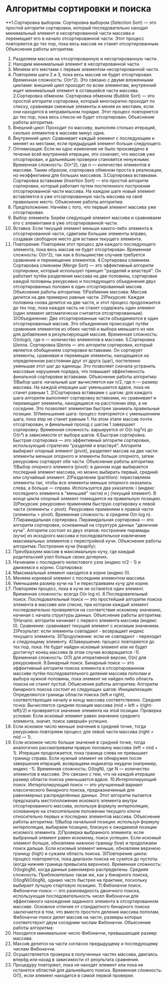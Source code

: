 # Алгоритмы сортировки и поиска
**1.Сортировка выбором.
Сортировка выбором (Selection Sort) — это простой алгоритм сортировки, который последовательно находит минимальный элемент в несортированной части массива и перемещает его в начало отсортированной части. Этот процесс повторяется до тех пор, пока весь массив не станет отсортированным.
Объяснение работы алгоритма:
1) Разделяем массив на отсортированную и несортированную части.
2) Находим минимальный элемент в несортированной части.
3) Меняем его местами с первым элементом несортированной части.
4) Повторяем шаги 2 и 3, пока весь массив не будет отсортирован.
Временная сложность: O(n^2). Это связано с двумя вложенными циклами: внешний цикл проходит по всем элементам, внутренний ищет минимальный элемент в оставшейся части массива.
2.Сортировка обменом.
Сортировка обменом (Bubble Sort) — это простой алгоритм сортировки, который многократно проходит по списку, сравнивая смежные элементы и меняя их местами, если они находятся в неправильном порядке. Этот процесс повторяется до тех пор, пока весь список не будет отсортирован.
Объяснение работы алгоритма:
1) Внешний цикл: Проходит по массиву, выполняя столько итераций, сколько элементов в массиве минус одна.
2) Внутренний цикл: Сравнивает каждый элемент с последующим и меняет их местами, если предыдущий элемент больше следующего.
3) Оптимизация: Если ни одно изменение не было произведено в течение всей внутренней итерации, это означает, что массив уже отсортирован, и дальнейшие проверки становятся ненужными.
Временная сложность: O(n^2), где n — количество элементов в массиве. Таким образом, сортировка обменом проста в реализации, но неэффективна для больших массивов.
3.Сортировка вставками.
Сортировка вставками (Insertion Sort) — это простой алгоритм сортировки, который работает путем постепенного построения отсортированной части массива. На каждом шаге новый элемент вставляется в уже отсортированную часть массива на своё правильное место.
Объяснение работы алгоритма:
1) Предположение: Начнём с того, что первый элемент массива уже отсортирован.
2) Выбор элемента: Берём следующий элемент массива и сравниваем его с элементами в уже отсортированной части.
3) Вставка: Если текущий элемент меньше какого-либо элемента в отсортированной части, сдвигаем большие элементы вправо, создавая свободное место для вставки текущего элемента.
4) Повторение: Повторяем этот процесс для каждого последующего элемента, пока весь массив не будет отсортирован.
Временная сложность: O(n^2), так как в большинстве случаев требуется сравнение и перемещение элементов.
4.Сортировка слиянием.
Сортировка слиянием (Merge Sort) — это эффективный алгоритм сортировки, который использует принцип "разделяй и властвуй". Он работает путём разделения массива на две половины, сортировки каждой половины рекурсивно и последующего объединения двух отсортированных половин в один отсортированный массив.
Объяснение работы алгоритма:
1)Разбиение массива: Массив делится на две примерно равные части.
2)Рекурсия: Каждая половина снова делится на две части, и этот процесс продолжается до тех пор, пока каждая часть не станет содержать один элемент (один элемент автоматически считается отсортированным).
3)Объединение: Две отсортированные части объединяются в один отсортированный массив. Это объединение происходит путём сравнения элементов из обеих частей и выбора меньшего из них для добавления в результирующий массив.
Временная сложность: O(nlogn), где n — количество элементов в массиве.
5.Сортировка Шелла.
Сортировка Шелла — это алгоритм сортировки, который является обобщением сортировки вставками. Он сортирует элементы, сравнивая и перемещая элементы, находящиеся на определенном расстоянии друг от друга (шаг), постепенно уменьшая этот шаг до единицы. Это позволяет сначала устранить массовые нарушения порядка, что повышает эффективность финальной сортировки вставками.
Объяснение работы алгоритма:
1)Выбор шага: начальный шаг вычисляется как n/2, где n — размер массива. На каждой итерации шаг уменьшается вдвое, пока не станет равным 1.
2)Сортировка вставками с шагом: для каждого шага алгоритм выполняет сортировку вставками, но сравнивает и перемещает элементы, находящиеся на расстоянии step, а не соседние. Это позволяет элементам быстрее занимать правильные позиции.
3)Уменьшение шага: процесс повторяется с уменьшением шага, пока step не станет равным 1. На этом этапе массив почти отсортирован, и финальный проход с шагом 1 завершает сортировку.
Временная сложность: варьируется от O(n log²n) до O(n²) в зависимости от выбора шагов.
6.Быстрая сортировка.
Быстрая сортировка — это эффективный алгоритм сортировки, использующий стратегию "разделяй и властвуй". Алгоритм выбирает опорный элемент (pivot), разделяет массив на две части: элементы меньше опорного и элементы больше опорного, затем рекурсивно сортирует обе части.
Объяснение работы алгоритма:
1)Выбор опорного элемента (pivot): в данном коде выбирается последний элемент массива, но можно выбирать первый, средний или случайный элемент.
2)Разделение (partition): переставляем элементы так, чтобы все элементы меньше опорного оказались слева, а больше — справа. Используется два указателя: i (индекс последнего элемента в "меньшей" части) и j (текущий элемент). В конце цикла опорный элемент помещается на правильную позицию.
3)Рекурсия: рекурсивно применяем быструю сортировку к левой части (элементы < pivot). Рекурсивно применяем к правой части (элементы > pivot).
Временная сложность: в среднем O(n log n).
7.Пирамидальная сортировка.
Пирамидальная сортировка — это алгоритм сортировки, основанный на структуре данных "двоичная куча". Алгоритм состоит из двух этапов: построение пирамиды (кучи) из исходного массива и последовательное извлечение максимальных элементов с перестройкой кучи.
Объяснение работы алгоритма:
Построение кучи (heapify):
1) Преобразуем массив в максимальную кучу, где каждый родительский узел больше своих дочерних.
2) Начинаем с последнего нелистового узла (индекс n/2 - 1) и движемся к корню.
Сортировка:
1) Максимальный элемент находится в корне (индекс 0).
2) Меняем корневой элемент с последним элементом массива.
3) Уменьшаем размер кучи на 1 и перестраиваем кучу для корня.
4) Повторяем процесс, пока в куче не останется один элемент.
Временная сложность: всегда O(n log n).
8.Последовательный поиск.
Последовательный поиск — это простейший алгоритм поиска элемента в массиве или списке, при котором каждый элемент последовательно проверяется на соответствие искомому значению, начиная с начала структуры данных.
Объяснение работы алгоритма:
1)Начало: алгоритм начинает с первого элемента массива (индекс 0).
Сравнение: сравнивает текущий элемент с искомым значением.
2)Результат: если элементы совпадают - возвращает индекс текущего элемента.
3)Продолжение: если не совпадают - переходит к следующему элементу.
4)Завершение: процесс повторяется до тех пор, пока: Не будет найден искомый элемент или не будет достигнут конец массива (в этом случае возвращается -1).
Временная сложность: O(1) для итеративной версии, O(n) для рекурсивной.
9.Бинарный поиск.
Бинарный поиск — это эффективный алгоритм поиска элемента в отсортированном массиве путём последовательного деления массива пополам и выбора нужной половины, пока элемент не найден либо область поиска не станет пустой.
Объяснение работы алгоритма:
Алгоритм бинарного поиска состоит из следующих шагов:
Инициализация: Определяются границы области поиска (left и right), соответствующие началу и концу массива соответственно.
Средняя точка: Вычисляется средняя позиция массива (mid = left + (right-left)/2) и проверяется значение элемента на этой позиции.
Проверка условия: Если искомый элемент равен значению среднего элемента, значит, поиск завершён успешно.
1) Если искомое число меньше значения в средней точке, тогда рекурсивно повторяем процесс для левой части массива (right = mid — 1).
2) Если искомое число больше значения в средней точке, тогда аналогично рассматриваем правую половину массива (left = mid + 1).
Итерация продолжается, пока граница слева не превышает границу справа. Если нужный элемент не обнаружен после завершения итераций, возвращаем индикатор неудачи (например, индекс -1).
Временная сложность: O(logN), где N — количество элементов в массиве. Это связано с тем, что на каждой итерации размер области поиска уменьшается вдвое.
10.Интерполирующий поиск.
Интерполирующий поиск — это улучшенный вариант классического бинарного поиска, предназначенный для равномерных распределённых данных. Этот алгоритм пытается предсказать местоположение искомого элемента внутри отсортированного массива, используя формулу интерполяции, основанную на относительном положении текущего ключа относительно первых и последних элементов массива.
Объяснение работы алгоритма:
1)Выбор начальной позиции: используя формулу интерполяции, выбираем позицию, близкую к ожидаемой позиции искомого элемента.
2)Проверка выбранного элемента: если выбранный элемент равен искомому, поиск успешен. Если искомый элемент больше, обновляем нижнюю границу (low) и продолжаем поиск дальше. Если искомый элемент меньше, обновляем верхнюю границу (high) и сужаем область поиска.
3)Повторение цикла: процесс повторяется, пока диапазон поиска не сузится до пустоты (когда нижняя граница превысила верхнюю).
Временная сложность: O(loglogN), когда данные равномерно распределены.
Средняя сложность: Приблизительно такая же, как у бинарного поиска, O(logN)O(logN), однако часто быстрее на практике, поскольку выбирает лучшую стартовую позицию.
11.Фибоначчи поиск.
Фибоначчи-поиск — это разновидность двоичного поиска, использующая последовательность чисел Фибоначчи для эффективного нахождения заданного элемента в отсортированном массиве. Основное отличие от стандартного бинарного поиска заключается в том, что вместо простого деления массива пополам, Фибоначчи-поиск делит массив на части, размеры которых соответствуют двум соседним числам Фибоначчи.
Объяснение работы алгоритма:
1) Находится минимальное число Фибоначчи, превышающее размер массива.
2) Массив делится на части согласно предыдущему и последующему числам Фибоначчи.
3) Осуществляется проверка в полученных частях массива, двигаясь вперёд или назад в зависимости от результата сравнения.
4) Процедуру повторяют, пока не находят элемент или пока не останется областей для дальнейшего поиска.
Временная сложность: O(1), если элемент находится в самой первой проверке.
